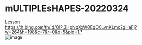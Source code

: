 # mULTIPLEsHAPES-20220324
Lesson
<br>
https://th.bing.com/th/id/OIP.3HpNqXoW0EgOCLvnKLmcZgHaFj?w=264&h=198&c=7&r=0&o=5&pid=1.7
<br>
![image](https://user-images.githubusercontent.com/98977371/163021638-32779528-88e5-4242-8f08-60711718cf82.png)
